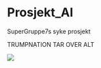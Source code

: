 # Prosjekt_AI
SuperGruppe7s syke prosjekt

TRUMPNATION TAR OVER ALT


<img src="http://i.imgur.com/dQwpXAc.jpg">
